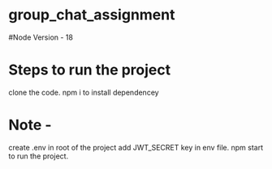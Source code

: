 # group_chat_assignment

#Node Version - 18
# Steps to run the project 
clone the code.
npm i to install dependencey

# Note - 
create .env in root of the project 
add JWT_SECRET key in env file.
npm start to run the project.
